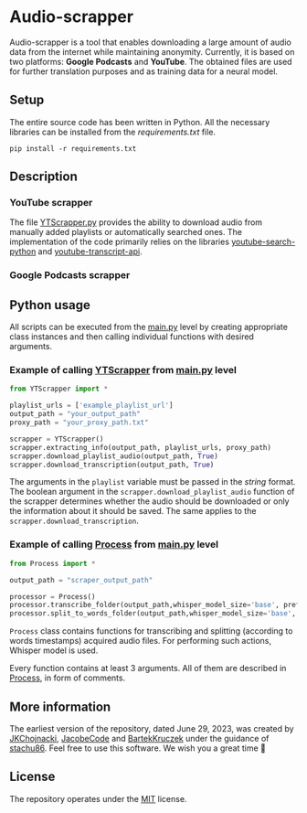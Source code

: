 # Audio-scrapper

Audio-scrapper is a tool that enables downloading a large amount of audio data from the internet while maintaining anonymity. Currently, it is based on two platforms: **Google Podcasts** and **YouTube**. The obtained files are used for further translation purposes and as training data for a neural model.

## Setup

The entire source code has been written in Python. All the necessary libraries can be installed from the *requirements.txt* file.

```text
pip install -r requirements.txt
```

## Description

### YouTube scrapper

The file [YTScrapper.py](YTScrapper.py) provides the ability to download audio from manually added playlists or automatically searched ones. The implementation of the code primarily relies on the libraries [youtube-search-python](https://pypi.org/project/youtube-search-python/) and [youtube-transcript-api](https://pypi.org/project/youtube-transcript-api/).

### Google Podcasts scrapper

## Python usage

All scripts can be executed from the [main.py](main.py) level by creating appropriate class instances and then calling individual functions with desired arguments.

### Example of calling [YTScrapper](YTScrapper.py) from [main.py](main.py) level

```python
from YTScrapper import *

playlist_urls = ['example_playlist_url']
output_path = "your_output_path"
proxy_path = "your_proxy_path.txt"

scrapper = YTScrapper()
scrapper.extracting_info(output_path, playlist_urls, proxy_path)
scrapper.download_playlist_audio(output_path, True)
scrapper.download_transcription(output_path, True)
```

The arguments in the ```playlist``` variable must be passed in the *string* format. The boolean argument in the ```scrapper.download_playlist_audio``` function of the scrapper determines whether the audio should be downloaded or only the information about it should be saved. The same applies to the ```scrapper.download_transcription```.

### Example of calling [Process](Process.py) from [main.py](main.py) level

```python
from Process import *

output_path = "scraper_output_path" 

processor = Process()
processor.transcribe_folder(output_path,whisper_model_size='base', preferred_device='cpu',language_detection=False)
processor.split_to_words_folder(output_path,whisper_model_size='base', preferred_device='cpu')
```

```Process``` class contains functions for transcribing and splitting (according to words timestamps) acquired audio files. For performing such actions, Whisper model is used.

Every function contains at least 3 arguments. All of them are described in [Process](Process.py), in form of comments.

## More information

The earliest version of the repository, dated June 29, 2023, was created by [JKChojnacki](https://github.com/JKChojnacki), [JacobeCode](https://github.com/JacobeCode) and [BartekKruczek](https://github.com/BartekKruczek) under the guidance of [stachu86](https://github.com/stachu86). Feel free to use this software. We wish you a great time :raised_hands:

## License

The repository operates under the [MIT](LICENSE) license.

